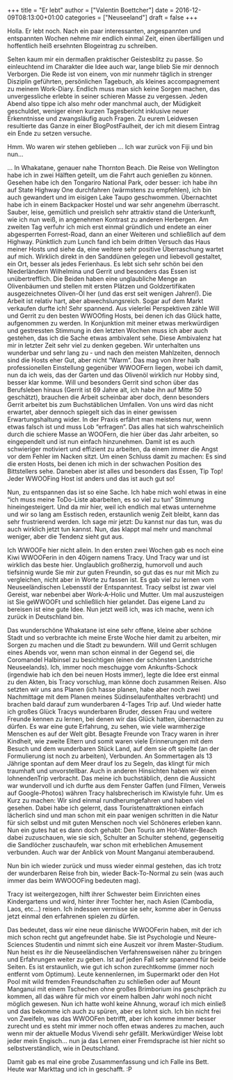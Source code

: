 +++
title = "Er lebt"
author = ["Valentin Boettcher"]
date = 2016-12-09T08:13:00+01:00
categories = ["Neuseeland"]
draft = false
+++

Holla. Er lebt noch. Nach ein paar interessanten, angespannten und
entspannten Wochen nehme mir endlich einmal Zeit, einen überfälligen
und hoffentlich heiß ersehnten Blogeintrag zu schreiben.

Selten kaum mir ein dermaßen praktischer Geistesblitz zu passe. So
einleuchtend im Charakter die Idee auch war, lange blieb Sie mir
dennoch Verborgen. Die Rede ist von einem, von mir nunmehr täglich in
strenger Disziplin geführten, persönlichen Tagebuch, als kleines
accompagnement zu meinem Work-Diary. Endlich muss man sich keine
Sorgen machen, das unvergessliche erlebte in seiner schieren Masse zu
vergessen. Jeden Abend also tippe ich also mehr oder manchmal auch,
der Müdigkeit geschuldet, weniger einen kurzen Tagesbericht inklusive
neuer Erkenntnisse und zwangsläufig auch Fragen. Zu eurem Leidwesen
resultierte das Ganze in einer BlogPostFaulheit, der ich mit diesem
Eintrag ein Ende zu setzen versuche.

Hmm. Wo waren wir stehen geblieben … Ich war zurück von Fiji und bin
nun…

… In Whakatane, genauer nahe Thornton Beach. Die Reise von Wellington
habe ich in zwei Hälften geteilt, um die Fahrt auch genießen zu
können. Gesehen habe ich den Tongariro National Park, oder besser: ich
habe ihn auf State Highway One durchfahren (wärmstens zu empfehlen),
ich bin auch gewandert und im eisigen Lake Taupo
geschwommen. Übernachtet habe ich in einem Backpacker Hostel und war
sehr angenehm überrascht. Sauber, leise, gemütlich und preislich sehr
attraktiv stand die Unterkunft, wie ich nun weiß, in angenehmen
Kontrast zu anderen Herbergen.  Am zweiten Tag verfuhr ich mich erst
einmal gründlich und endete an einer abgesperrten Forrest-Road, dann
an einer Weiteren und schließlich auf dem Highway. Pünktlich zum Lunch
fand ich beim dritten Versuch das Haus meiner Hosts und siehe da, eine
weitere sehr positive Überraschung wartet auf mich. Wirklich direkt in
den Sanddünen gelegen und liebevoll gestaltet, ein Ort, besser als
jedes Ferienhaus. Es lebt sich sehr schön bei den Niederländern
Wilhelmina und Gerrit und besonders das Essen ist unübertrefflich. Die
Beiden haben eine unglaubliche Menge an Olivenbäumen und stellen mit
ersten Plätzen und Goldzertifikaten ausgezeichnetes Oliven-Öl her (und
das erst seit wenigen Jahren!). Die Arbeit ist relativ hart, aber
abwechslungsreich. Sogar auf dem Markt verkaufen durfte ich! Sehr
spannend. Aus vielerlei Perspektiven zähle Will und Gerrit zu den
besten WWOOfing Hosts, bei denen ich das Glück hatte, aufgenommen zu
werden. In Konjunktion mit meiner etwas merkwürdigen und gestressten
Stimmung in den letzten Wochen muss ich aber auch gestehen, das ich
die Sache etwas ambivalent sehe. Diese Ambivalenz hat mir in letzter
Zeit sehr viel zu denken gegeben. Wir unterhalten uns wunderbar und
sehr lang zu - und nach den meisten Mahlzeiten, dennoch sind die Hosts
eher Gut, aber nicht “Warm”. Das mag von ihrer halb professionellen
Einstellung gegenüber WWOOFern liegen, wobei ich damit, nun da ich
weis, das der Garten und das Olivenöl wirklich nur Hobby sind, besser
klar komme. Will und besonders Gerrit sind schon über das Berufsleben
hinaus (Gerrit ist 69 Jahre alt, ich habe ihn auf Mitte 50 geschätzt),
brauchen die Arbeit scheinbar aber doch, denn besonders Gerrit
arbeitet bis zum Buchstäblichen Umfallen. Von uns wird das nicht
erwartet, aber dennoch spiegelt sich das in einer gewissen
Erwartungshaltung wider. In der Praxis erfährt man meistens nur, wenn
etwas falsch ist und muss Lob “erfragen”. Das alles hat sich
wahrscheinlich durch die schiere Masse an WOOFern, die hier über das
Jahr arbeiten, so eingependelt und ist nun einfach hinzunehmen. Damit
ist es auch schwieriger motiviert und effizient zu arbeiten, da einem
immer die Angst vor dem Fehler im Nacken sitzt. Um einen Schluss damit
zu machen: Es sind die ersten Hosts, bei denen ich mich in der
schwachen Position des Bittstellers sehe. Daneben aber ist alles und
besonders das Essen, Tip Top! Jeder WWOOFing Host ist anders und das
ist auch gut so!

Nun, zu entspannen das ist so eine Sache. Ich habe mich wohl etwas in
eine “ich muss meine ToDo-Liste abarbeiten, es so viel zu tun”
Stimmung hineingesteigert. Und da mir hier, weil ich endlich mal etwas
unternehme und wir so lang am Esstisch reden, erstaunlich wenig Zeit
bleibt, kann das sehr frustrierend werden. Ich sage mir jetzt: Du
kannst nur das tun, was du auch wirklich jetzt tun kannst. Nun, das
klappt mal mehr und manchmal weniger, aber die Tendenz sieht gut aus.

Ich WWOOFe hier nicht allein. In den ersten zwei Wochen gab es noch
eine Kiwi WWOOFerin in den 40igern namens Tracy. Und Tracy war und ist
wirklich das beste hier. Unglaublich großherzig, humorvoll und auch
tiefsinnig wurde Sie mir zur guten Freundin, so gut das es nur mit
Mich zu vergleichen, nicht aber in Worte zu fassen ist. Es gab viel zu
lernen vom Neuseeländischen Lebensstil der Entspanntest. Tracy selbst
ist zwar viel Gereist, war nebenbei aber Work-A-Holic und Mutter. Um
mal auszusteigen ist Sie geWWOOFt und schließlich hier gelandet. Das
eigene Land zu bereisen ist eine gute Idee. Nun jetzt weiß ich, was
ich mache, wenn ich zurück in Deutschland bin.

Das wunderschöne Whakatane ist eine sehr offene, kleine aber schöne
Stadt und so verbrachte ich meine Erste Woche hier damit zu arbeiten,
mir Sorgen zu machen und die Stadt zu bewundern. Will und Gerrit
schlugen eines Abends vor, wenn man schon einmal in der Gegend sei,
die Coromandel Halbinsel zu besichtigen (einen der schönsten
Landstriche Neuseelands). Ich, immer noch meschugge vom
Ankunfts-Schock (irgendwie hab ich den bei neuen Hosts immer), legte
die Idee erst einmal zu den Akten, bis Tracy vorschlug, man könne doch
zusammen Reisen. Also setzten wir uns ans Planen (ich hasse planen,
habe aber noch zwei Nachmittage mit dem Planen meines
Südinselaufenthaltes verbracht) und brachen bald darauf zum
wunderbaren 4-Tages Trip auf. Und wieder hatte ich großes Glück Tracys
wunderbaren Bruder, dessen Frau und weitere Freunde kennen zu lernen,
bei denen wir das Glück hatten, übernachten zu dürfen. Es war eine
gute Erfahrung, zu sehen, wie viele warmherzige Menschen es auf der
Welt gibt. Besagte Freunde von Tracy waren in ihrer Kindheit, wie
zweite Eltern und somit waren viele Erinnerungen mit dem Besuch und
dem wunderbaren Stück Land, auf dem sie oft spielte (an der
Formulierung ist noch zu arbeiten), Verbunden. An Sommertagen als 13
Jährige spontan auf dem Meer drauf los zu Segeln, das klingt für mich
traumhaft und unvorstellbar.  Auch in anderen Hinsichten haben wir
einen lohnendenTrip verbracht. Das meine ich buchstäblich, denn die
Aussicht war wundervoll und ich durfte aus dem Fenster Gaffen (und
Filmen, Verweis auf Google-Photos) währen Tracy halsbrecherisch im
Kiwistyle fuhr. Um es Kurz zu machen: Wir sind einmal
rundherumgefahren und haben viel gesehen. Dabei habe ich gelernt, dass
Touristenattraktionen einfach lächerlich sind und man schon mit ein
paar wenigen schritten in die Natur für sich selbst und mit guten
Menschen noch viel Schöneres erleben kann. Nun ein gutes hat es dann
doch gehabt: Den Touris am Hot-Water-Beach dabei zuzuschauen, wie sie
sich, Schulter an Schulter stehend, gegenseitig die Sandlöcher
zuschaufeln, war schon mit erheblichen Amusement verbunden. Auch war
der Anblick von Mount Manganui atemberaubend.

Nun bin ich wieder zurück und muss wieder einmal gestehen, das ich
trotz der wunderbaren Reise froh bin, wieder Back-To-Normal zu sein
(was auch immer das beim WWOOOFing bedeuten mag).

Tracy ist weitergezogen, hilft ihrer Schwester beim Einrichten eines
Kindergartens und wird, hinter ihrer Tochter her, nach Asien
(Cambodia, Laos, etc…) reisen. Ich indessen vermisse sie sehr, komme
aber in Genuss jetzt einmal den erfahrenen spielen zu dürfen.

Das bedeutet, dass wir eine neue dänische WWOOFerin haben, mit der ich
mich schon recht gut angefreundet habe. Sie ist Psychologie und
Neure-Sciences Studentin und nimmt sich eine Auszeit vor ihrem
Master-Studium. Nun heist es ihr die Neuseeländischen Verfahrensweisen
näher zu bringen und Erfahrungen weiter zu geben. Ist auf jeden Fall
sehr spannend für beide Seiten.  Es ist erstaunlich, wie gut ich schon
zurechtkomme (immer noch entfernt vom Optimum). Leute kennenlernen, im
Supermarkt oder den Hot Pool mit wild fremden Freundschaften zu
schließen oder auf Mount Manganui mit einem Tschechen ohne großes
Brimborium ins geschpräch zu kommen, all das währe für mich vor einem
halben Jahr wohl noch nicht möglich gewesen. Nun ich hatte wohl keine
Ahnung, worauf ich mich einließ und das bekomme ich auch zu spüren,
aber es lohnt sich. Ich bin nicht frei von Zweifeln, was das WWOOFen
betrifft, aber ich komme immer besser zurecht und es steht mir immer
noch offen etwas anderes zu machen, auch wenn mir der aktuelle Modus
Vivendi sehr gefällt. Merkwürdiger Weise lobt jeder mein
Engisch... nun ja das Lernen einer Fremdsprache ist hier nicht so
selbstverständlich, wie in Deutschland.

Damit gab es mal eine grobe Zusammenfassung und ich Falle ins
Bett. Heute war Markttag und ich in geschafft. :P